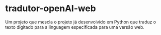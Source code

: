# tradutor-openAI-web
Um projeto que mescla o projeto já desenvolvido em Python que traduz o texto digitado para a linguagem especificada para uma versão web.
